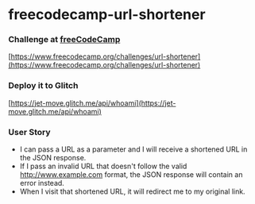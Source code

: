 # freecodecamp-url-shortener

### Challenge at [freeCodeCamp](https://www.freecodecamp.org)

[https://www.freecodecamp.org/challenges/url-shortener](https://www.freecodecamp.org/challenges/url-shortener)


### Deploy it to Glitch
[https://jet-move.glitch.me/api/whoami](https://jet-move.glitch.me/api/whoami)

### User Story
+ I can pass a URL as a parameter and I will receive a shortened URL in the JSON response.
+ If I pass an invalid URL that doesn't follow the valid http://www.example.com format, the JSON response will contain an error instead.
+ When I visit that shortened URL, it will redirect me to my original link.
